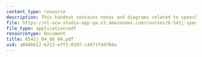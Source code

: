 ```yaml
---
content_type: resource
description: This handout contains notes and diagrams related to speech planning.
file: https://ol-ocw-studio-app-qa.s3.amazonaws.com/courses/6-541j-speech-communication-spring-2004/a846bb12b212e7f2019fc4071fdd784a_6541j_04_08_04.pdf
file_type: application/pdf
resourcetype: Document
title: 6541j_04_08_04.pdf
uid: a846bb12-b212-e7f2-019f-c4071fdd784a
---
```

